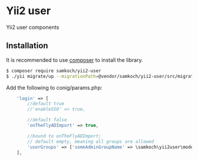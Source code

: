 Yii2 user
=========

Yii2 user components

## Installation

It is recommended to use [composer](https://getcomposer.org) to install the library.

```bash
$ composer require samkoch/yii2-user
$ ./yii migrate/up --migrationPath=@vendor/samkoch/yii2-user/src/migrations
```
Add the following to conig/params.php:

```php
    'login' => [
        //default true
        //'enableSSO' => true,

        //default false
        'onTheFlyADImport' => true,

        //bound to onTheFlyADImport;
        // default empty, meaning all groups are allowed
        'userGroups' => ['someAdminGroupName' => \samkoch\yii2user\models\User::USERGROUP_ADMIN],
    ],
```
